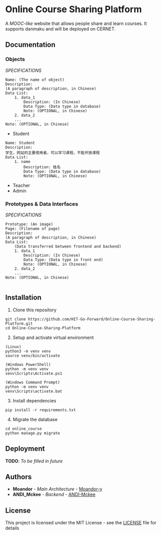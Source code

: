 # Online Course Sharing Platform

A *MOOC-like* website that allows people share and learn courses. It supports danmaku and will be deployed on CERNET.

## Documentation

### Objects

*SPECIFICATIONS*
```
Name: (The name of object)
Description:
(A paragraph of description, in Chinese)
Data List:
    1. data_1
        Description: (In Chinese)
        Data Type: (Data type in database)
        Note: (OPTIONAL, in Chinese)
    2. data_2
    ...
Note: (OPTIONAL, in Chinese)
```

* Student
```
Name: Student
Description:
学生，网站的主要使用者，可以学习课程，不能开放课程
Data List:
    1. name
        Description: 姓名
        Data Type: (Data type in database)
        Note: (OPTIONAL, in Chinese)
```

* Teacher
* Admin
 
### Prototypes & Data Interfaces

*SPECIFICATIONS*
```
Prototype: (An image)
Page: (Filename of page)
Description:
(A paragraph of description, in Chinese)
Data List:
    (Data transferred between frontend and backend)
    1. data_1
        Description: (In Chinese)
        Data Type: (Data type in front end)
        Note: (OPTIONAL, in Chinese)
    2. data_2
    ...
Note: (OPTIONAL, in Chinese)
    
 ```

## Installation

1. Clone this repository
```
git clone https://github.com/HIT-Go-Forward/Online-Course-Sharing-Platform.git
cd Online-Course-Sharing-Platform
```

2. Setup and activate virtual environment
```
(Linux)
python3 -m venv venv
source venv/bin/activate

(Windows PowerShell)
python -m venv venv
venv\Scripts\Activate.ps1

(Windows Command Prompt)
python -m venv venv
venv\Scripts\activate.bat
```

3. Install dependencies
```
pip install -r requirements.txt
```

4. Migrate the database
```
cd online_course
python manage.py migrate
```

## Deployment

**TODO**: *To be filled in future*


## Authors

* **Moandor** - *Main Architecture* - [Moandor-y](https://github.com/Moandor-y)
* **ANDI_Mckee** - *Backend* - [ANDI-Mckee](https://github.com/ANDI-Mckee)


## License

This project is licensed under the MIT License - see the [LICENSE](LICENSE) file for details
